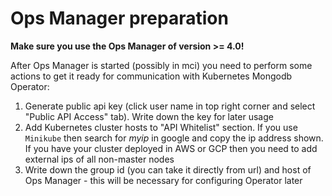 # Ops Manager preparation #

**Make sure you use the Ops Manager of version >= 4.0!**
 
After Ops Manager is started (possibly in mci) you need to perform some actions to get it ready for communication with
Kubernetes Mongodb Operator:

1. Generate public api key (click user name in top right corner and select "Public API Access" tab). Write down the 
key for later usage
1. Add Kubernetes cluster hosts to "API Whitelist" section. If you use `Minikube` then search for *myip* in google and
copy the ip address shown. If you have your cluster deployed in AWS or GCP then you need to add external ips of all 
non-master nodes
1. Write down the group id (you can take it directly from url) and host of Ops Manager - this will be necessary for 
configuring Operator later
